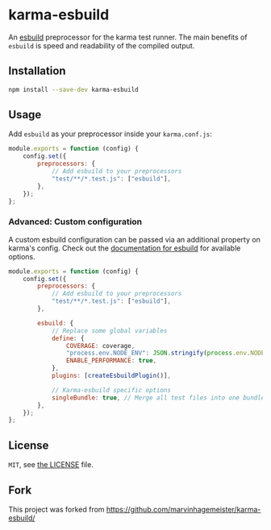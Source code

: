 # karma-esbuild

An [esbuild](https://github.com/evanw/esbuild) preprocessor for the karma test runner. The main benefits of `esbuild` is speed and readability of the compiled output.

## Installation

```bash
npm install --save-dev karma-esbuild
```

## Usage

Add `esbuild` as your preprocessor inside your `karma.conf.js`:

```js
module.exports = function (config) {
	config.set({
		preprocessors: {
			// Add esbuild to your preprocessors
			"test/**/*.test.js": ["esbuild"],
		},
	});
};
```

### Advanced: Custom configuration

A custom esbuild configuration can be passed via an additional property on karma's config. Check out the [documentation for esbuild](https://esbuild.github.io/api/) for available options.

```js
module.exports = function (config) {
	config.set({
		preprocessors: {
			// Add esbuild to your preprocessors
			"test/**/*.test.js": ["esbuild"],
		},

		esbuild: {
			// Replace some global variables
			define: {
				COVERAGE: coverage,
				"process.env.NODE_ENV": JSON.stringify(process.env.NODE_ENV || ""),
				ENABLE_PERFORMANCE: true,
			},
			plugins: [createEsbuildPlugin()],

			// Karma-esbuild specific options
			singleBundle: true, // Merge all test files into one bundle(default: true)
		},
	});
};
```

## License

`MIT`, see [the LICENSE](./LICENSE) file.

## Fork

This project was forked from https://github.com/marvinhagemeister/karma-esbuild/